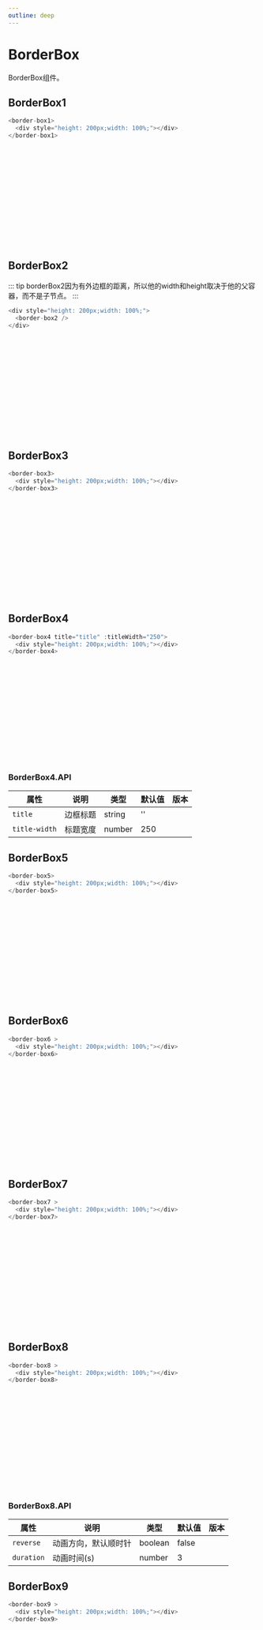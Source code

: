 ```yaml
---
outline: deep
---
```


# BorderBox

BorderBox组件。

<!-- markdownlint-disable-next-line -->
<script setup>
import {
  BorderBox1,
  BorderBox2,
  BorderBox3,
  BorderBox4,
  BorderBox5,
  BorderBox6,
  BorderBox7,
  BorderBox8,
  BorderBox9
} from '../../src/components/border-box'
</script>

## BorderBox1

```js
<border-box1>
  <div style="height: 200px;width: 100%;"></div>
</border-box1>
```

<!-- markdownlint-disable-next-line -->
<border-box1>
  <!-- markdownlint-disable-next-line -->
  <div style="height: 200px;width: 100%;"></div>
</border-box1>

## BorderBox2

::: tip
borderBox2因为有外边框的距离，所以他的width和height取决于他的父容器，而不是子节点。
:::

```js
<div style="height: 200px;width: 100%;">
  <border-box2 />
</div>
```

<!-- markdownlint-disable-next-line -->
<div style="height: 200px;width: 100%;">
  <!-- markdownlint-disable-next-line -->
  <border-box2>
  </border-box2>
</div>

## BorderBox3

```js
<border-box3>
  <div style="height: 200px;width: 100%;"></div>
</border-box3>
```

<!-- markdownlint-disable-next-line -->
<border-box3>
  <!-- markdownlint-disable-next-line -->
  <div style="height: 200px;width: 100%;"></div>
</border-box3>

## BorderBox4

```js
<border-box4 title="title" :titleWidth="250">
  <div style="height: 200px;width: 100%;"></div>
</border-box4>
```

<!-- markdownlint-disable-next-line -->
<border-box4 title="title" :titleWidth="250">
  <!-- markdownlint-disable-next-line -->
  <div style="height: 200px;width: 100%;"></div>
</border-box4>

### BorderBox4.API

| 属性 | 说明 | 类型 | 默认值 | 版本 |
|---|---|---|---|---|
| `title` | 边框标题 | string | '' |  |
| `title-width` | 标题宽度 | number | 250 |  |

## BorderBox5

```js
<border-box5>
  <div style="height: 200px;width: 100%;"></div>
</border-box5>
```

<!-- markdownlint-disable-next-line -->
<border-box5>
  <!-- markdownlint-disable-next-line -->
  <div style="height: 200px;width: 100%;"></div>
</border-box5>

## BorderBox6

```js
<border-box6 >
  <div style="height: 200px;width: 100%;"></div>
</border-box6>
```

<!-- markdownlint-disable-next-line -->
<border-box6 >
  <!-- markdownlint-disable-next-line -->
  <div style="height: 200px;width: 100%;"></div>
</border-box6>

## BorderBox7

```js
<border-box7 >
  <div style="height: 200px;width: 100%;"></div>
</border-box7>
```

<!-- markdownlint-disable-next-line -->
<border-box7 >
  <!-- markdownlint-disable-next-line -->
  <div style="height: 200px;width: 100%;"></div>
</border-box7>

## BorderBox8

```js
<border-box8 >
  <div style="height: 200px;width: 100%;"></div>
</border-box8>
```

<!-- markdownlint-disable-next-line -->
<border-box8 >
  <!-- markdownlint-disable-next-line -->
  <div style="height: 200px;width: 100%;"></div>
</border-box8>

### BorderBox8.API

| 属性 | 说明 | 类型 | 默认值 | 版本 |
|---|---|---|---|---|
| `reverse` | 动画方向，默认顺时针 | boolean | false |  |
| `duration` | 动画时间(s) | number | 3 |  |

## BorderBox9

```js
<border-box9 >
  <div style="height: 200px;width: 100%;"></div>
</border-box9>
```

<!-- markdownlint-disable-next-line -->
<border-box9 >
  <!-- markdownlint-disable-next-line -->
  <div style="height: 200px;width: 100%;"></div>
</border-box9>
